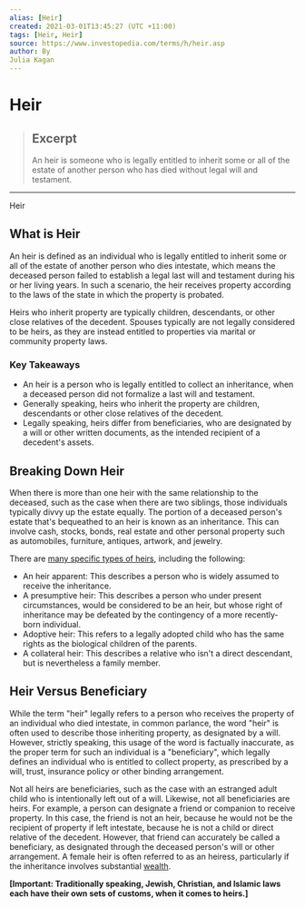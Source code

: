 ```yaml
---
alias: [Heir]
created: 2021-03-01T13:45:27 (UTC +11:00)
tags: [Heir, Heir]
source: https://www.investopedia.com/terms/h/heir.asp
author: By
Julia Kagan
---
```


# Heir

> ## Excerpt
> An heir is someone who is legally entitled to inherit some or all of the estate of another person who has died without legal will and testament.

---

Heir
## What is Heir

An heir is defined as an individual who is legally entitled to inherit some or all of the estate of another person who dies intestate, which means the deceased person failed to establish a legal last will and testament during his or her living years. In such a scenario, the heir receives property according to the laws of the state in which the property is probated.

Heirs who inherit property are typically children, descendants, or other close relatives of the decedent. Spouses typically are not legally considered to be heirs, as they are instead entitled to properties via marital or community property laws.

### Key Takeaways

-   An heir is a person who is legally entitled to collect an inheritance, when a deceased person did not formalize a last will and testament.
-   Generally speaking, heirs who inherit the property are children, descendants or other close relatives of the decedent. 
-   Legally speaking, heirs differ from beneficiaries, who are designated by a will or other written documents, as the intended recipient of a decedent's assets.

## Breaking Down Heir

When there is more than one heir with the same relationship to the deceased, such as the case when there are two siblings, those individuals typically divvy up the estate equally. The portion of a deceased person's estate that's bequeathed to an heir is known as an inheritance. This can involve cash, stocks, bonds, real estate and other personal property such as automobiles, furniture, antiques, artwork, and jewelry.

There are [many specific types of heirs](https://legal-dictionary.thefreedictionary.com/heir), including the following:

-   An heir apparent: This describes a person who is widely assumed to receive the inheritance.
-   A presumptive heir: This describes a person who under present circumstances, would be considered to be an heir, but whose right of inheritance may be defeated by the contingency of a more recently-born individual.
-   Adoptive heir: This refers to a legally adopted child who has the same rights as the biological children of the parents.
-   A collateral heir: This describes a relative who isn't a direct descendant, but is nevertheless a family member.

## Heir Versus Beneficiary

While the term "heir" legally refers to a person who receives the property of an individual who died intestate, in common parlance, the word "heir" is often used to describe those inheriting property, as designated by a will. However, strictly speaking, this usage of the word is factually inaccurate, as the proper term for such an individual is a "beneficiary", which legally defines an individual who is entitled to collect property, as prescribed by a will, trust, insurance policy or other binding arrangement.

Not all heirs are beneficiaries, such as the case with an estranged adult child who is intentionally left out of a will. Likewise, not all beneficiaries are heirs. For example, a person can designate a friend or companion to receive property. In this case, the friend is not an heir, because he would not be the recipient of property if left intestate, because he is not a child or direct relative of the decedent. However, that friend can accurately be called a beneficiary, as designated through the deceased person's will or other arrangement. A female heir is often referred to as an heiress, particularly if the inheritance involves substantial [wealth](https://www.investopedia.com/terms/w/wealth.asp).

**\[Important: Traditionally speaking, Jewish, Christian, and Islamic laws each have their own sets of customs, when it comes to heirs.\]**
